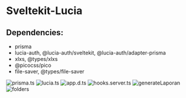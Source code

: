 # Sveltekit-Lucia

## Dependencies:

- prisma
- lucia-auth, @lucia-auth/sveltekit, @lucia-auth/adapter-prisma
- xlxs, @types/xlxs
- @picocss/pico
- file-saver, @types/file-saver

![prisma.ts](https://cdn.discordapp.com/attachments/766584646841925642/1079357679551656046/ray-so-export_2.png)
![lucia.ts](https://media.discordapp.net/attachments/766584646841925642/1079357204068569099/ray-so-export.png?width=726&height=682)
![app.d.ts](https://media.discordapp.net/attachments/766584646841925642/1079358116300333147/ray-so-export_3.png?width=708&height=682)
![hooks.server.ts](https://media.discordapp.net/attachments/766584646841925642/1079358245325512765/ray-so-export_4.png?width=1260&height=623)
![generateLaporan](https://media.discordapp.net/attachments/766584646841925642/1079394055647150180/ray-so-export_5.png?width=719&height=683)
![folders](https://cdn.discordapp.com/attachments/766584646841925642/1079403067109277816/image.png)
